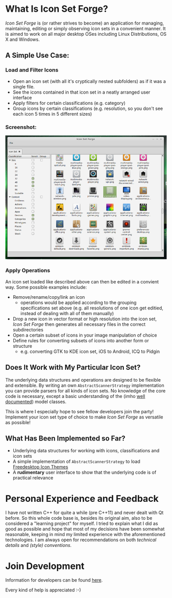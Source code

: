 # What Is Icon Set Forge?
  
*Icon Set Forge* is (or rather strives to become) an application for managing, maintaining, editing or simply observing icon sets in a convenient manner. 
It is aimed to work on all major desktop OSes including Linux Distributions, OS X and Windows.

## A Simple Use Case:

### Load and Filter Icons
- Open an icon set (with all it's cryptically nested subfolders) as if it was a single file.
- See the icons contained in that icon set in a neatly arranged user interface
- Apply filters for certain classifications (e.g. category)
- Group icons by certain classifications (e.g. resolution, so you don't see each icon 5 times in 5 different sizes)

### Screenshot:
![A screenshot of a very early development state](Concept/GUI/Screenshot.png "A screenshot of a very early development state")

### Apply Operations

An icon set loaded like described above can then be edited in a convient way. Some possible examples include:

- Remove/rename/copy/link an icon
    - operations would be applied according to the grouping specifications set above (e.g. all resolutions of one icon get editied, instead of dealing with all of them manually)
- Drop a new icon in vector format or high resolution into the icon set, *Icon Set Forge* then generates all necessary files in the correct subdirectories
- Open a certain subset of icons in your image manipulation of choice
- Define rules for converting subsets of icons into another form or structure
    - e.g. converting GTK to KDE icon set, iOS to Android, ICQ to Pidgin


## Does It Work with My Particular Icon Set?

The underlying data structures and operations are designed to be flexible and extensible. By writing an own `AbstractScannerStrategy` implementation you can provide parsers for all kinds of icon sets.
No knowledge of the core code is necessary, except a basic understanding of the (imho [well documented](http://mank319.github.io/Icon-Set-Forge)) model classes.

This is where I especially hope to see fellow developers join the party! Implement your icon set type of choice to make *Icon Set Forge* as versatile as possible!

## What Has Been Implemented so Far?

- Underlying data structures for working with icons, classifications and icon sets
- A simple implementation of `AbstractScannerStrategy` to load [Freedesktop Icon Themes](http://standards.freedesktop.org/icon-theme-spec/icon-theme-spec-latest.html)
- A **rudimentary** user interface to show that the underlying code is of practical relevance


# Personal Experience and Feedback

I have not written C++ for quite a while (pre C++11) and never dealt with Qt before. So this whole code base is, besides its original aim, also to be considered a "learning project" for myself. I tried to explain what I did as good as possible and hope that most of my decisions have been somewhat reasonable, keeping in mind my limited experience with the aforementioned technologies. I am always open for recommendations on both *technical details* and *(style) conventions*.

# Join Development
Information for developers can be found [here](Development.md).

Every kind of help is appreciated :-)